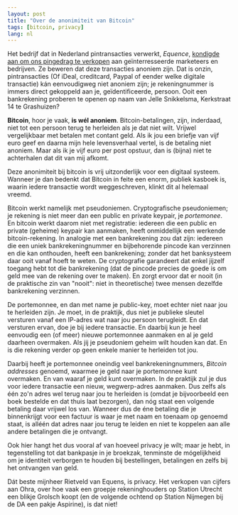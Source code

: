 ```yaml
---
layout: post
title: "Over de anonimiteit van Bitcoin"
tags: [bitcoin, privacy]
lang: nl
---
```


Het bedrijf dat in Nederland pintransacties verwerkt, *Equence*,
[kondigde aan om ons pingedrag te verkopen](http://nos.nl/artikel/510009-banken-verkopen-pingedrag-klanten.html) aan geïnterresseerde
marketeers en bedrijven. Ze beweren dat deze transacties anoniem zijn.
Dat is onzin, pintransacties (Of iDeal, creditcard, Paypal of eender
welke digitale transactie) kán eenvoudigweg niet anoniem zijn; je
rekeningnummer is immers direct gekoppeld aan je, geïdentificeerde,
persoon. Ooit een bankrekening proberen te openen op naam van Jelle Snikkelsma, Kerkstraat 14 te Grashuizen?

**Bitcoin**, hoor je vaak, **is wél anoniem**. Bitcoin-betalingen, zijn,
inderdaad, niet tot een persoon terug te herleiden als je dat niet wilt. Vrijwel
vergelijkbaar met betalen met contant geld. Als ik jou een briefje van vijf euro geef en
daarna mijn hele levensverhaal vertel, is de betaling niet anoniem.
Maar als ik je vijf euro per post opstuur, dan is (bijna) niet te
achterhalen dat dit van mij afkomt. 

Deze anonimiteit bij bitcoin is vrij uitzonderlijk
voor een digitaal systeem. Wanneer je dan bedenkt dat Bitcoin in feite
een enorm, publiek kasboek is, waarin iedere transactie wordt
weggeschreven, klinkt dit al helemaal vreemd.

Bitcoin werkt namelijk met pseudoniemen. Cryptografische pseudoniemen;
je rekening is niet meer dan een public en private keypair, je
*portemonee*. En bitcoin werkt daarom niet met registratie: 
iedereen die een public en private (geheime) keypair kan aanmaken, heeft onmiddellijk een werkende bitcoin-rekening. 
In analogie
met een bankrekening zou dat zijn: iedereen die een uniek bankrekeningnummer en
bijbehorende pincode kan verzinnen en die kan onthouden, heeft een
bankrekening; zonder dat het banksysteem daar ooit vanaf hoeft te weten.
De cryptografie garandeert dat enkel jijzelf toegang hebt tot die
bankrekening (dat de pincode precies de goede is om geld mee van de rekening over te maken). En zorgt ervoor dat er nooit (in de praktische zin van "nooit": niet in
theoretische) twee mensen dezelfde bankrekening verzinnen.

De portemonnee, en dan met name je public-key, moet echter niet naar jou
te herleiden zijn. Je moet, in de praktijk, dus niet je publieke sleutel versturen vanaf
een IP-adres wat naar jou persoon terugleidt. En dat versturen ervan, doe
je bij iedere transactie.  En daarbij kun je heel eenvoudig een (of meer) nieuwe portemonnee aanmaken en
al je geld daarheen overmaken. Als jij je pseudoniem geheim wilt houden
kan dat. En is die rekening verder op geen enkele manier te herleiden
tot jou.

Daarbij heeft je portemonnee oneindig veel bankrekeningnummers, *Bitcoin
addresses* genoemd, waarmee je geld naar je portemonnee kunt overmaken. En
van waaraf je geld kunt overmaken. In de praktijk zul je dus voor iedere
transactie een nieuw, wegwerp-adres aanmaken. Dus zelfs als één zo'n
adres wel terug naar jou te herleiden is (omdat je bijvoorbeeld een boek
bestelde en dat thuis laat bezorgen), dan nóg staat een volgende betaling
daar vrijwel los van. Wanneer dus de éne betaling die je binnenkrijgt voor
een factuur is waar je met naam en toenaam op genoemd staat, is alléén
dat adres naar jou terug te leiden en niet te koppelen aan alle andere
betalingen die je ontvangt.

Ook hier hangt het dus vooral af van hoeveel privacy je wílt; maar je
hebt, in tegenstelling tot dat bankpasje in je broekzak, tenminste de
mógelijkheid om je identiteit verborgen te houden bij bestellingen,
betalingen en zelfs bij het ontvangen van geld.

Dát beste mijnheer Rietveld van Equens, is privacy. Het verkopen van
cijfers aan Ohra, over hoe vaak een groepje rekeninghouders op Station
Utrecht een blikje Grolsch koopt (en de volgende ochtend op Station
Nijmegen bij de DA een pakje Aspirine), is dat niet!
